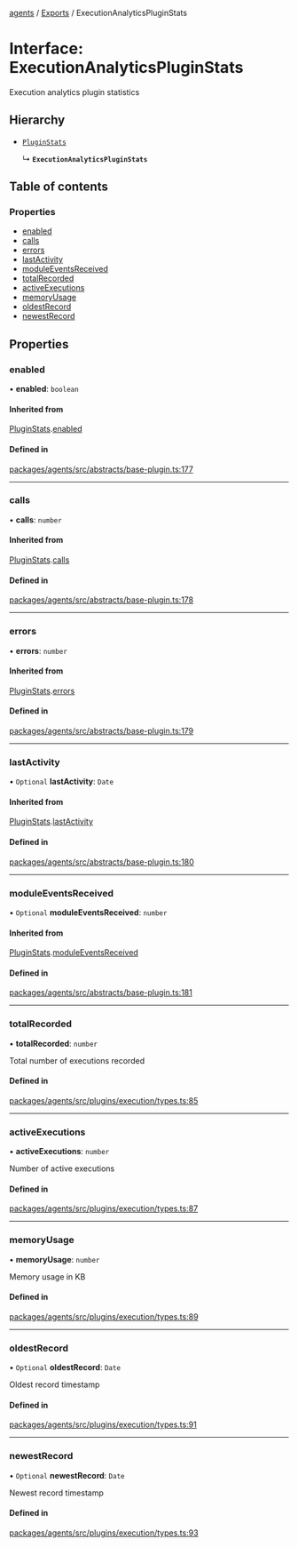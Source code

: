 <!-- 
 ⚠️  AUTO-GENERATED FILE - DO NOT EDIT MANUALLY
 This file is automatically generated by scripts/docs-generator.js
 To make changes, edit the source TypeScript files or update the generator script
-->

[agents](../../) / [Exports](../modules) / ExecutionAnalyticsPluginStats

# Interface: ExecutionAnalyticsPluginStats

Execution analytics plugin statistics

## Hierarchy

- [`PluginStats`](PluginStats)

  ↳ **`ExecutionAnalyticsPluginStats`**

## Table of contents

### Properties

- [enabled](ExecutionAnalyticsPluginStats#enabled)
- [calls](ExecutionAnalyticsPluginStats#calls)
- [errors](ExecutionAnalyticsPluginStats#errors)
- [lastActivity](ExecutionAnalyticsPluginStats#lastactivity)
- [moduleEventsReceived](ExecutionAnalyticsPluginStats#moduleeventsreceived)
- [totalRecorded](ExecutionAnalyticsPluginStats#totalrecorded)
- [activeExecutions](ExecutionAnalyticsPluginStats#activeexecutions)
- [memoryUsage](ExecutionAnalyticsPluginStats#memoryusage)
- [oldestRecord](ExecutionAnalyticsPluginStats#oldestrecord)
- [newestRecord](ExecutionAnalyticsPluginStats#newestrecord)

## Properties

### enabled

• **enabled**: `boolean`

#### Inherited from

[PluginStats](PluginStats).[enabled](PluginStats#enabled)

#### Defined in

[packages/agents/src/abstracts/base-plugin.ts:177](https://github.com/woojubb/robota/blob/87419dbb26faf50d7f1d60ae717fbe215743d1f6/packages/agents/src/abstracts/base-plugin.ts#L177)

___

### calls

• **calls**: `number`

#### Inherited from

[PluginStats](PluginStats).[calls](PluginStats#calls)

#### Defined in

[packages/agents/src/abstracts/base-plugin.ts:178](https://github.com/woojubb/robota/blob/87419dbb26faf50d7f1d60ae717fbe215743d1f6/packages/agents/src/abstracts/base-plugin.ts#L178)

___

### errors

• **errors**: `number`

#### Inherited from

[PluginStats](PluginStats).[errors](PluginStats#errors)

#### Defined in

[packages/agents/src/abstracts/base-plugin.ts:179](https://github.com/woojubb/robota/blob/87419dbb26faf50d7f1d60ae717fbe215743d1f6/packages/agents/src/abstracts/base-plugin.ts#L179)

___

### lastActivity

• `Optional` **lastActivity**: `Date`

#### Inherited from

[PluginStats](PluginStats).[lastActivity](PluginStats#lastactivity)

#### Defined in

[packages/agents/src/abstracts/base-plugin.ts:180](https://github.com/woojubb/robota/blob/87419dbb26faf50d7f1d60ae717fbe215743d1f6/packages/agents/src/abstracts/base-plugin.ts#L180)

___

### moduleEventsReceived

• `Optional` **moduleEventsReceived**: `number`

#### Inherited from

[PluginStats](PluginStats).[moduleEventsReceived](PluginStats#moduleeventsreceived)

#### Defined in

[packages/agents/src/abstracts/base-plugin.ts:181](https://github.com/woojubb/robota/blob/87419dbb26faf50d7f1d60ae717fbe215743d1f6/packages/agents/src/abstracts/base-plugin.ts#L181)

___

### totalRecorded

• **totalRecorded**: `number`

Total number of executions recorded

#### Defined in

[packages/agents/src/plugins/execution/types.ts:85](https://github.com/woojubb/robota/blob/87419dbb26faf50d7f1d60ae717fbe215743d1f6/packages/agents/src/plugins/execution/types.ts#L85)

___

### activeExecutions

• **activeExecutions**: `number`

Number of active executions

#### Defined in

[packages/agents/src/plugins/execution/types.ts:87](https://github.com/woojubb/robota/blob/87419dbb26faf50d7f1d60ae717fbe215743d1f6/packages/agents/src/plugins/execution/types.ts#L87)

___

### memoryUsage

• **memoryUsage**: `number`

Memory usage in KB

#### Defined in

[packages/agents/src/plugins/execution/types.ts:89](https://github.com/woojubb/robota/blob/87419dbb26faf50d7f1d60ae717fbe215743d1f6/packages/agents/src/plugins/execution/types.ts#L89)

___

### oldestRecord

• `Optional` **oldestRecord**: `Date`

Oldest record timestamp

#### Defined in

[packages/agents/src/plugins/execution/types.ts:91](https://github.com/woojubb/robota/blob/87419dbb26faf50d7f1d60ae717fbe215743d1f6/packages/agents/src/plugins/execution/types.ts#L91)

___

### newestRecord

• `Optional` **newestRecord**: `Date`

Newest record timestamp

#### Defined in

[packages/agents/src/plugins/execution/types.ts:93](https://github.com/woojubb/robota/blob/87419dbb26faf50d7f1d60ae717fbe215743d1f6/packages/agents/src/plugins/execution/types.ts#L93)
